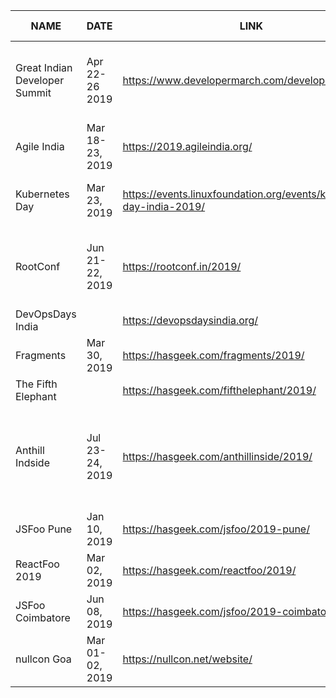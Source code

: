 | NAME                          | DATE             | LINK                                                                 | CFP Closes   | TECHNOLOGY / DOMAIN                                                                             |
|-------------------------------|------------------|----------------------------------------------------------------------|--------------|-------------------------------------------------------------------------------------------------|
| Great Indian Developer Summit | Apr 22-26 2019   | https://www.developermarch.com/developersummit/                      |              | Web, Mobile, Java, Dynamic Lang, Data, Cloud, DevOps and Architecture                           |
| Agile India                   | Mar 18-23, 2019  | https://2019.agileindia.org/                                         |              | Agile, Design, Continuous Delivery, DevOps                                                      |
| Kubernetes Day                | Mar 23, 2019     | https://events.linuxfoundation.org/events/kubernetes-day-india-2019/ |              | Kubernetes and related cloud native technologies                                                |
| RootConf                      | Jun 21- 22, 2019 | https://rootconf.in/2019/                                            | Feb 28, 2019 | Security, Infrastructure, DevOps, Architecture, Distributed systems                             |
| DevOpsDays India              |                  |  https://devopsdaysindia.org/                                        |              |                                                                                                 |
| Fragments                     | Mar 30, 2019     | https://hasgeek.com/fragments/2019/                                  |              | Mobile Development                                                                              |
| The Fifth Elephant            |                  | https://hasgeek.com/fifthelephant/2019/                              |              | Data                                                                                            |
| Anthill Indside               | Jul 23-24, 2019  | https://hasgeek.com/anthillinside/2019/                              |              | Academic research, practice and development regarding Deep Learning and Artificial Intelligence |
| JSFoo Pune                    | Jan 10, 2019     | https://hasgeek.com/jsfoo/2019-pune/                                 |              | JavaScript                                                                                      |
| ReactFoo 2019                 | Mar 02, 2019     | https://hasgeek.com/reactfoo/2019/                                   |              | React                                                                                           |
| JSFoo Coimbatore              | Jun 08, 2019     | https://hasgeek.com/jsfoo/2019-coimbatore/                           |              | JavaScript                                                                                      |
| nullcon Goa                   | Mar 01-02, 2019  | https://nullcon.net/website/                                         |              | Security                                                                                        |
